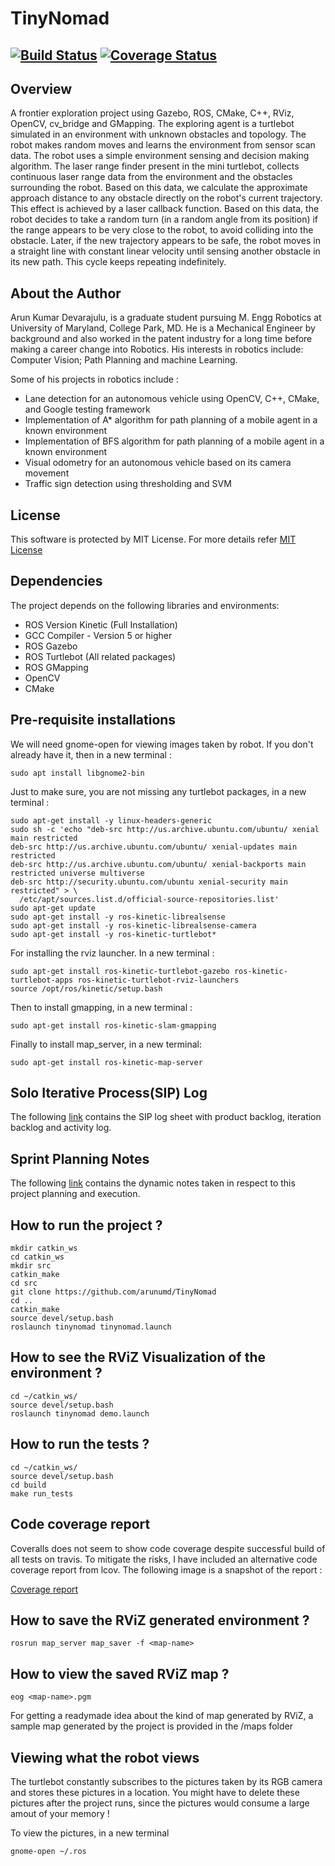 # TinyNomad
[![Build Status](https://travis-ci.org/arunumd/TinyNomad.svg?branch=Backup)](https://travis-ci.org/arunumd/TinyNomad)
[![Coverage Status](https://coveralls.io/repos/github/arunumd/TinyNomad/badge.svg?branch=Backup)](https://coveralls.io/github/arunumd/TinyNomad?branch=Backup)
---

## Overview

A frontier exploration project using Gazebo, ROS, CMake, C++, RViz, OpenCV, cv_bridge and GMapping. The exploring agent is a turtlebot simulated in an environment with unknown obstacles and topology. The robot makes random moves and learns the environment from sensor scan data. The robot uses a simple environment sensing and decision making algorithm. The laser range finder present in the mini turtlebot, collects continuous laser range data from the environment and the obstacles surrounding the robot. Based on this data, we calculate the approximate approach distance to any obstacle directly on the robot's current trajectory. This effect is achieved by a laser callback function. Based on this data, the robot decides to take a random turn (in a random angle from its position) if the range appears to be very close to the robot, to avoid colliding into the obstacle. Later, if the new trajectory appears to be safe, the robot moves in a straight line with constant linear velocity until sensing another obstacle in its new path. This cycle keeps repeating indefinitely.

## About the Author

Arun Kumar Devarajulu, is a graduate student pursuing M. Engg Robotics at University of Maryland, College Park, MD. He is a Mechanical Engineer by background and also worked in the patent industry for a long time before making a career change into Robotics. His interests in robotics include: Computer Vision; Path Planning and machine Learning.

Some of his projects in robotics include :
 - Lane detection for an autonomous vehicle using OpenCV, C++, CMake, and Google testing framework
 - Implementation of A* algorithm for path planning of a mobile agent in a known environment
 - Implementation of BFS algorithm for path planning of a mobile agent in a known environment
 - Visual odometry for an autonomous vehicle based on its camera movement
 - Traffic sign detection using thresholding and SVM

## License
This software is protected by MIT License. For more details refer [MIT License](LICENSE)

## Dependencies
The project depends on the following libraries and environments:
 - ROS Version Kinetic (Full Installation)
 - GCC Compiler - Version 5 or higher
 - ROS Gazebo
 - ROS Turtlebot (All related packages)
 - ROS GMapping
 - OpenCV
 - CMake

## Pre-requisite installations

We will need gnome-open for viewing images taken by robot. If you don't already have it, then in a new terminal :
```
sudo apt install libgnome2-bin
```

Just to make sure, you are not missing any turtlebot packages, in a new terminal :
```
sudo apt-get install -y linux-headers-generic
sudo sh -c 'echo "deb-src http://us.archive.ubuntu.com/ubuntu/ xenial main restricted
deb-src http://us.archive.ubuntu.com/ubuntu/ xenial-updates main restricted
deb-src http://us.archive.ubuntu.com/ubuntu/ xenial-backports main restricted universe multiverse
deb-src http://security.ubuntu.com/ubuntu xenial-security main restricted" > \
  /etc/apt/sources.list.d/official-source-repositories.list'
sudo apt-get update
sudo apt-get install -y ros-kinetic-librealsense
sudo apt-get install -y ros-kinetic-librealsense-camera
sudo apt-get install -y ros-kinetic-turtlebot*
```

For installing the rviz launcher. In a new terminal :
```
sudo apt-get install ros-kinetic-turtlebot-gazebo ros-kinetic-turtlebot-apps ros-kinetic-turtlebot-rviz-launchers
source /opt/ros/kinetic/setup.bash
```

Then to install gmapping, in a new terminal :
```
sudo apt-get install ros-kinetic-slam-gmapping
```

Finally to install map_server, in a new terminal:
```
sudo apt-get install ros-kinetic-map-server
```


## Solo Iterative Process(SIP) Log
The following [link](https://drive.google.com/file/d/153M1aiCYegG0zRtJ9Sf43AjYE1P9QTQr/view?usp=sharing) contains the SIP log sheet with product backlog, iteration backlog and activity log.

## Sprint Planning Notes
The following [link](https://drive.google.com/file/d/1VqYlH_pGjYxlB-IP6AsRIp-IpPvnU8js/view?usp=sharing) contains the dynamic notes taken in respect to this project planning and execution.

## How to run the project ?
```
mkdir catkin_ws
cd catkin_ws
mkdir src
catkin_make
cd src
git clone https://github.com/arunumd/TinyNomad
cd ..
catkin_make
source devel/setup.bash
roslaunch tinynomad tinynomad.launch
```

## How to see the RViZ Visualization of the environment ?
```
cd ~/catkin_ws/
source devel/setup.bash
roslaunch tinynomad demo.launch
```

## How to run the tests ?
```
cd ~/catkin_ws/
source devel/setup.bash
cd build
make run_tests
```

## Code coverage report
Coveralls does not seem to show code coverage despite successful build of all tests on travis. To mitigate the risks, I have included an alternative code coverage report from lcov. The following image is a snapshot of the report :

[Coverage report](results/Code_coverage_report.png)

## How to save the RViZ generated environment ?
```
rosrun map_server map_saver -f <map-name>
```


## How to view the saved RViZ map ?
```
eog <map-name>.pgm
```

For getting a readymade idea about the kind of map generated by RViZ, a sample map generated by the project is provided in the /maps folder


## Viewing what the robot views

The turtlebot constantly subscribes to the pictures taken by its RGB camera and stores these pictures in a location. You might have to delete these pictures after the project runs, since the pictures would consume a large amout of your memory !

To view the pictures, in a new terminal
```
gnome-open ~/.ros
```


